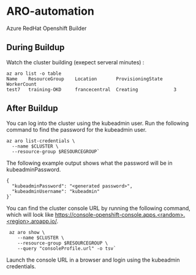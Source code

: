 # ARO-automation
Azure RedHat Openshift Builder

## During Buildup

Watch the cluster building (exepect serveral minutes) :

    az aro list -o table
    Name    ResourceGroup    Location       ProvisioningState    WorkerCount
    test7   training-OKD     francecentral  Creating             3

## After Buildup

You can log into the cluster using the kubeadmin user. Run the following command to find the password for the kubeadmin user.

    az aro list-credentials \
      --name $CLUSTER \
      --resource-group $RESOURCEGROUP`
  
The following example output shows what the password will be in kubeadminPassword.

    {
      "kubeadminPassword": "<generated password>",
      "kubeadminUsername": "kubeadmin"
    }`

You can find the cluster console URL by running the following command, which will look like https://console-openshift-console.apps.<random>.<region>.aroapp.io/.

     az aro show \
        --name $CLUSTER \
        --resource-group $RESOURCEGROUP \
        --query "consoleProfile.url" -o tsv`
    
Launch the console URL in a browser and login using the kubeadmin credentials.
